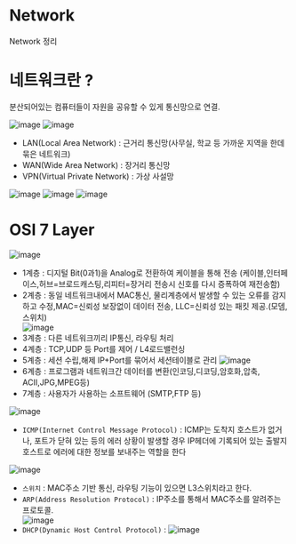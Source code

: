 # Network
Network 정리





# 네트워크란 ? 
분산되어있는 컴퓨터들이 자원을 공유할 수 있게 통신망으로 연결.



![image](https://user-images.githubusercontent.com/35188271/219922795-249cec2f-0cf4-4d99-badc-2687b646e2c9.png)
![image](https://user-images.githubusercontent.com/35188271/219922803-6c9166e8-d531-45e0-98e8-54e22074a7a6.png)



- LAN(Local Area Network) : 근거리 통신망(사무실, 학교 등 가까운 지역을 한데 묶은 네트워크)
- WAN(Wide Area Network) : 장거리 통신망
- VPN(Virtual Private Network) : 가상 사설망


![image](https://user-images.githubusercontent.com/35188271/219950005-c9e65e4c-ac5b-4f06-a0f1-191f38760471.png)
![image](https://user-images.githubusercontent.com/35188271/219950012-10e3c110-caf3-479a-8c78-665dbc7cf6b5.png)
![image](https://user-images.githubusercontent.com/35188271/219950029-a046c01b-3e79-4098-b838-74d1382b2692.png)



# OSI 7 Layer
![image](https://user-images.githubusercontent.com/35188271/219950171-884e3f5e-7cef-4ba1-aad2-d5b4165226fe.png)

- 1계층 : 디지털 Bit(0과1)을 Analog로 전환하여 케이블을 통해 전송 (케이블,인터페이스,허브=브로드캐스팅,리피터=장거리 전송시 신호를 다시 증폭하여 재전송함)
- 2계층 : 동일 네트워크내에서 MAC통신, 물리계층에서 발생할 수 있는 오류를 감지하고 수정,MAC=신뢰성 보장없이 데이터 전송, LLC=신뢰성 있는 패킷 제공.(모뎀, 스위치)  
![image](https://user-images.githubusercontent.com/35188271/219951557-9e835e1e-c7a5-4e53-98f5-126a5eb2e2fa.png)
- 3계층 : 다른 네트워크끼리 IP통신, 라우팅 처리  
- 4계층 : TCP,UDP 등 Port를 제어 / L4로드밸런싱
- 5계층 : 세션 수립,해제 IP+Port를 묶어서 세션테이블로 관리
![image](https://user-images.githubusercontent.com/35188271/219952174-93221fcf-6723-4a1a-9856-126f2597922c.png)
- 6계층 : 프로그램과 네트워크간 데이터를 변환(인코딩,디코딩,암호화,압축, ACII,JPG,MPEG등)  
- 7계층 : 사용자가 사용하는 소프트웨어 (SMTP,FTP 등)  
  
![image](https://user-images.githubusercontent.com/35188271/219952467-0da57bf4-a942-47b3-9aea-0b6e473f0d2e.png)  
- `ICMP(Internet Control Message Protocol)` : ICMP는 도착지 호스트가 없거나, 포트가 닫혀 있는 등의 에러 상황이 발생할 경우 IP헤더에 기록되어 있는 출발지 호스트로 에러에 대한 정보를 보내주는 역할을 한다

![image](https://user-images.githubusercontent.com/35188271/219952696-ee495b28-9e7e-4354-a4f8-5fe39314df84.png)


- `스위치` : MAC주소 기반 통신, 라우팅 기능이 있으면 L3스위치라고 한다.
- `ARP(Address Resolution Protocol)` : IP주소를 통해서 MAC주소를 알려주는 프로토콜.  
![image](https://user-images.githubusercontent.com/35188271/219953878-69629064-fc1f-4727-978f-f00cbd9f88fb.png)
- `DHCP(Dynamic Host Control Protocol)` : 
![image](https://user-images.githubusercontent.com/35188271/219954553-140de058-a43d-4648-abfc-d486bbd23797.png)
